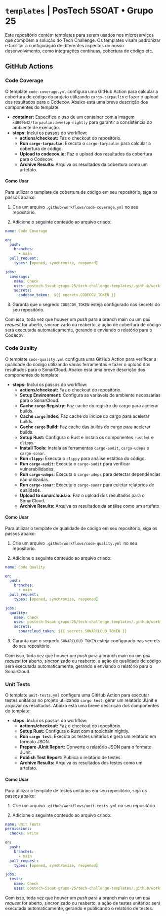 # `templates` | PosTech 5SOAT • Grupo 25

Este repositório contém templates para serem usados nos microserviços que compõem a solução do Tech Challenge. Os templates visam padronizar e facilitar a configuração de diferentes aspectos do nosso desenvolvimento, como integrações contínuas, cobertura de código etc.

## GitHub Actions

### Code Coverage

O template `code-coverage.yml` configura uma GitHub Action para calcular a cobertura de código do projeto utilizando `cargo-tarpaulin` e fazer o upload dos resultados para o Codecov. Abaixo está uma breve descrição dos componentes do template:

- **container:** Especifica o uso de um container com a imagem `xd009642/tarpaulin:develop-nightly` para garantir a consistência do ambiente de execução.
- **steps:** Inclui os passos do workflow:
  - **actions/checkout:** Faz o checkout do repositório.
  - **Run `cargo-tarpaulin`:** Executa o `cargo-tarpaulin` para calcular a cobertura de código.
  - **Upload to codecov.io:** Faz o upload dos resultados da cobertura para o Codecov.
  - **Archive Results:** Arquiva os resultados da cobertura como um artefato.

#### Como Usar

Para utilizar o template de cobertura de código em seu repositório, siga os passos abaixo:

1. Crie um arquivo `.github/workflows/code-coverage.yml` no seu repositório.

2. Adicione o seguinte conteúdo ao arquivo criado:

```yaml
name: Code Coverage

on:
  push:
    branches:
      - main
  pull_request:
    types: [opened, synchronize, reopened]

jobs:
  coverage:
    name: Check
    uses: postech-5soat-grupo-25/tech-challenge-templates/.github/workflows/code-coverage.yml@main
    secrets:
      codecov_token:  ${{ secrets.CODECOV_TOKEN }}
```

3. Garanta que o segredo `CODECOV_TOKEN` esteja configurado nas secrets do seu repositório.

Com isso, toda vez que houver um _push_ para a branch main ou um _pull request_ for aberto, sincronizado ou reaberto, a ação de cobertura de código será executada automaticamente, gerando e enviando o relatório para o Codecov.

### Code Quality

O template `code-quality.yml` configura uma GitHub Action para verificar a qualidade do código utilizando várias ferramentas e fazer o upload dos resultados para o SonarCloud. Abaixo está uma breve descrição dos componentes do template:

- **steps:** Inclui os passos do workflow:
  - **actions/checkout:** Faz o checkout do repositório.
  - **Setup Environment:** Configura as variáveis de ambiente necessárias para o SonarCloud.
  - **Cache `cargo` Registry:** Faz cache do registro do cargo para acelerar builds.
  - **Cache `cargo` Index:** Faz cache do índice do cargo para acelerar builds.
  - **Cache `cargo` Build:** Faz cache das builds do cargo para acelerar builds.
  - **Setup Rust:** Configura o Rust e instala os componentes `rustfmt` e `clippy`.
  - **Install Tools:** Instala as ferramentas `cargo-audit`, `cargo-udeps` e `cargo-sonar`.
  - **Run `clippy`:** Executa o `clippy` para análise estática do código.
  - **Run `cargo-audit`:** Executa o `cargo-audit` para verificar vulnerabilidades.
  - **Run `cargo-udeps`:** Executa o `cargo-udeps` para detectar dependências não utilizadas.
  - **Run `cargo-sonar`:** Executa o `cargo-sonar` para coletar relatórios de qualidade.
  - **Upload to sonarcloud.io:** Faz o upload dos resultados para o SonarCloud.
  - **Archive Results:** Arquiva os resultados da análise como um artefato.

#### Como Usar

Para utilizar o template de qualidade de código em seu repositório, siga os passos abaixo:

1. Crie um arquivo `.github/workflows/code-quality.yml `no seu repositório.

2. Adicione o seguinte conteúdo ao arquivo criado:

```yaml
name: Code Quality

on:
  push:
    branches:
      - main
  pull_request:
    types: [opened, synchronize, reopened]

jobs:
  quality:
    name: Check
    uses: postech-5soat-grupo-25/tech-challenge-templates/.github/workflows/code-quality.yml@main
    secrets:
      sonarcloud_token: ${{ secrets.SONARCLOUD_TOKEN }}
```

3. Garanta que o segredo `SONARCLOUD_TOKEN` esteja configurado nas secrets do seu repositório.

Com isso, toda vez que houver um _push_ para a branch main ou um _pull request_ for aberto, sincronizado ou reaberto, a ação de qualidade de código será executada automaticamente, gerando e enviando o relatório para o SonarCloud.

### Unit Tests

O template `unit-tests.yml` configura uma GitHub Action para executar testes unitários no projeto utilizando `cargo test`, gerar um relatório JUnit e arquivar os resultados. Abaixo está uma breve descrição dos componentes do template:

- **steps:** Inclui os passos do workflow:
  - **actions/checkout:** Faz o checkout do repositório.
  - **Setup Rust:** Configura o Rust com a toolchain nightly.
  - **Run `cargo test`:** Executa os testes unitários e gera um relatório em formato JSON.
  - **Prepare JUnit Report:** Converte o relatório JSON para o formato JUnit.
  - **Publish Test Report:** Publica o relatório de testes.
  - **Archive Results:** Arquiva os resultados dos testes como um artefato.

#### Como Usar

Para utilizar o template de testes unitários em seu repositório, siga os passos abaixo:

1. Crie um arquivo `.github/workflows/unit-tests.yml` no seu repositório.

2. Adicione o seguinte conteúdo ao arquivo criado:

```yaml
name: Unit Tests
permissions:
  checks: write

on:
  push:
    branches:
      - main
  pull_request:
    types: [opened, synchronize, reopened]

jobs:
  tests:
    name: Check
    uses: postech-5soat-grupo-25/tech-challenge-templates/.github/workflows/unit-tests.yml@main
```

Com isso, toda vez que houver um _push_ para a branch main ou um _pull request_ for aberto, sincronizado ou reaberto, a ação de testes unitários será executada automaticamente, gerando e publicando o relatório de testes.
